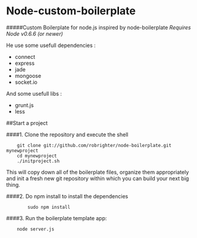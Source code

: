 Node-custom-boilerplate
=======================
#####Custom Boilerplate for node.js inspired by node-boilerplate
*Requires Node v0.6.6 (or newer)*

He use some usefull dependencies :
  - connect
  - express
  - jade
  - mongoose
  - socket.io

And some usefull libs :
  - grunt.js
  - less

##Start a project

####1. Clone the repository and execute the shell

		git clone git://github.com/robrighter/node-boilerplate.git mynewproject
		cd mynewproject
		./initproject.sh

This will copy down all of the boilerplate files, organize them appropriately and init a fresh new git repository within which you can build your next big thing.

####2. Do npm install to install the dependencies

    		sudo npm install

####3. Run the boilerplate template app:

		node server.js

